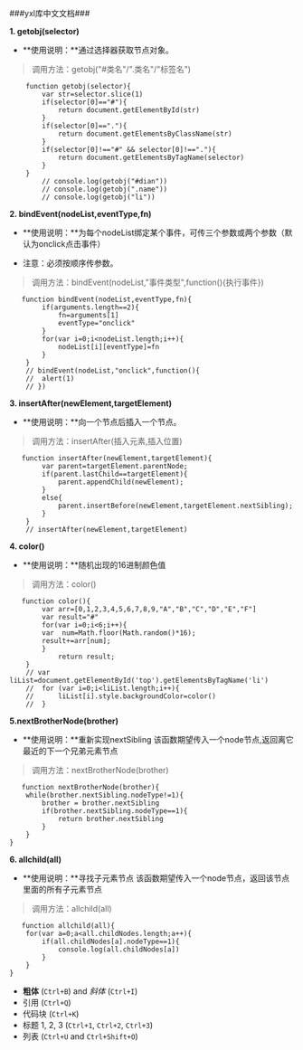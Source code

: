 ###yxl库中文文档###

**1. getobj(selector)**

- **使用说明：**通过选择器获取节点对象。
  
>  调用方法：getobj("#类名"/".类名"/"标签名")

        function getobj(selector){
			var str=selector.slice(1)
			if(selector[0]=="#"){
				return document.getElementById(str)
			}
			if(selector[0]=="."){
				return document.getElementsByClassName(str)
			}
			if(selector[0]!=="#" && selector[0]!=="."){
				return document.getElementsByTagName(selector)
			}
		}
			// console.log(getobj("#dian"))
			// console.log(getobj(".name"))
			// console.log(getobj("li"))

**2. bindEvent(nodeList,eventType,fn)**

- **使用说明：**为每个nodeList绑定某个事件，可传三个参数或两个参数（默认为onclick点击事件）

- 注意：必须按顺序传参数。

> 调用方法：bindEvent(nodeList,"事件类型",function(){执行事件})

       function bindEvent(nodeList,eventType,fn){
			if(arguments.length==2){
				fn=arguments[1]
				eventType="onclick"
			}
			for(var i=0;i<nodeList.length;i++){
				nodeList[i][eventType]=fn
			}
		}
		// bindEvent(nodeList,"onclick",function(){
		// 	alert(1)
		// })

**3. insertAfter(newElement,targetElement)**

- **使用说明：**向一个节点后插入一个节点。

> 调用方法：insertAfter(插入元素,插入位置) 

       function insertAfter(newElement,targetElement){  
    		var parent=targetElement.parentNode;  
    		if(parent.lastChild==targetElement){  
        		parent.appendChild(newElement);  
   			}
   			else{  
        		parent.insertBefore(newElement,targetElement.nextSibling);  
    		}  
		} 
		// insertAfter(newElement,targetElement) 

**4. color()**

- **使用说明：**随机出现的16进制颜色值

> 调用方法：color()
 
       function color(){
   	        var arr=[0,1,2,3,4,5,6,7,8,9,"A","B","C","D","E","F"]
   	        var result="#"
   	       	for(var i=0;i<6;i++){
   	       	var  num=Math.floor(Math.random()*16);
   	       	result+=arr[num];
   	    	}
   	    		return result;
   	   	}
   	   	// var liList=document.getElementById('top').getElementsByTagName('li')
   	   	// 	for (var i=0;i<liList.length;i++){
   	   	// 		liList[i].style.backgroundColor=color()
   	   	// 	}
   
**5.nextBrotherNode(brother)**

- **使用说明：**重新实现nextSibling 该函数期望传入一个node节点,返回离它最近的下一个兄弟元素节点
> 调用方法：nextBrotherNode(brother)

       function nextBrotherNode(brother){
    	while(brother.nextSibling.nodeType!=1){
    		brother = brother.nextSibling
    		if(brother.nextSibling.nodeType==1){
    			return brother.nextSibling
    		}
    	}
    }
 
**6. allchild(all)**

- **使用说明：**寻找子元素节点 该函数期望传入一个node节点，返回该节点里面的所有子元素节点
>  调用方法：allchild(all)

       function allchild(all){
    	for(var a=0;a<all.childNodes.length;a++){
    		if(all.childNodes[a].nodeType==1){
    			console.log(all.childNodes[a])
    		}
    	}
    }			








- **粗体** (`Ctrl+B`) and *斜体* (`Ctrl+I`)
- 引用 (`Ctrl+Q`)
- 代码块 (`Ctrl+K`)
- 标题 1, 2, 3 (`Ctrl+1`, `Ctrl+2`, `Ctrl+3`)
- 列表 (`Ctrl+U` and `Ctrl+Shift+O`)

